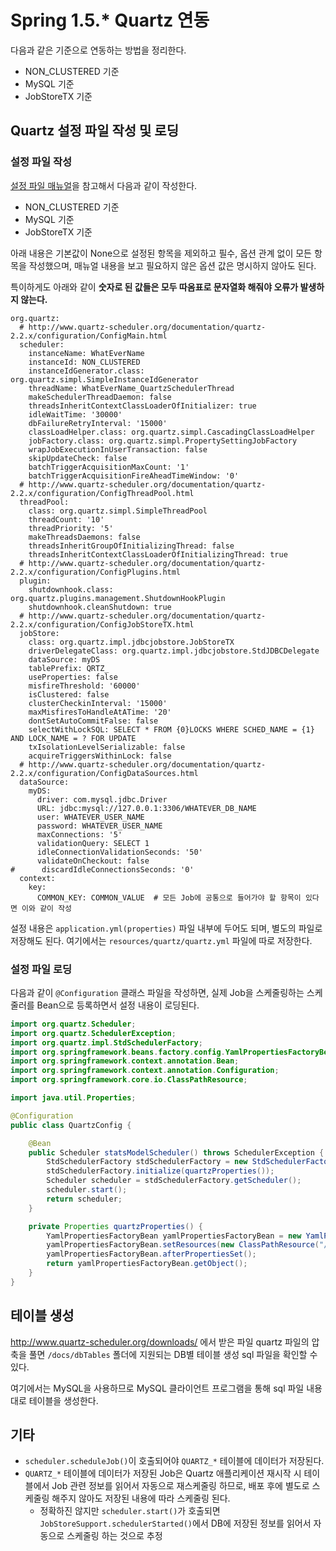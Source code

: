 # Spring 1.5.* Quartz 연동

다음과 같은 기준으로 연동하는 방법을 정리한다.

- NON_CLUSTERED 기준
- MySQL 기준
- JobStoreTX 기준

## Quartz 설정 파일 작성 및 로딩

### 설정 파일 작성

[설정 파일 매뉴얼](http://www.quartz-scheduler.org/documentation/quartz-2.2.x/configuration/)을 참고해서 다음과 같이 작성한다.

- NON_CLUSTERED 기준
- MySQL 기준
- JobStoreTX 기준

아래 내용은 기본값이 None으로 설정된 항목을 제외하고 필수, 옵션 관계 없이 모든 항목을 작성했으며, 매뉴얼 내용을 보고 필요하지 않은 옵션 값은 명시하지 않아도 된다.

특이하게도 아래와 같이 **숫자로 된 값들은 모두 따옴표로 문자열화 해줘야 오류가 발생하지 않는다.**

```
org.quartz:
  # http://www.quartz-scheduler.org/documentation/quartz-2.2.x/configuration/ConfigMain.html
  scheduler:
    instanceName: WhatEverName
    instanceId: NON_CLUSTERED
    instanceIdGenerator.class: org.quartz.simpl.SimpleInstanceIdGenerator
    threadName: WhatEverName_QuartzSchedulerThread
    makeSchedulerThreadDaemon: false
    threadsInheritContextClassLoaderOfInitializer: true
    idleWaitTime: '30000'
    dbFailureRetryInterval: '15000'
    classLoadHelper.class: org.quartz.simpl.CascadingClassLoadHelper
    jobFactory.class: org.quartz.simpl.PropertySettingJobFactory
    wrapJobExecutionInUserTransaction: false
    skipUpdateCheck: false
    batchTriggerAcquisitionMaxCount: '1'
    batchTriggerAcquisitionFireAheadTimeWindow: '0'
  # http://www.quartz-scheduler.org/documentation/quartz-2.2.x/configuration/ConfigThreadPool.html
  threadPool:
    class: org.quartz.simpl.SimpleThreadPool
    threadCount: '10'
    threadPriority: '5'
    makeThreadsDaemons: false
    threadsInheritGroupOfInitializingThread: false
    threadsInheritContextClassLoaderOfInitializingThread: true
  # http://www.quartz-scheduler.org/documentation/quartz-2.2.x/configuration/ConfigPlugins.html
  plugin:
    shutdownhook.class: org.quartz.plugins.management.ShutdownHookPlugin
    shutdownhook.cleanShutdown: true
  # http://www.quartz-scheduler.org/documentation/quartz-2.2.x/configuration/ConfigJobStoreTX.html
  jobStore:
    class: org.quartz.impl.jdbcjobstore.JobStoreTX
    driverDelegateClass: org.quartz.impl.jdbcjobstore.StdJDBCDelegate
    dataSource: myDS
    tablePrefix: QRTZ_
    useProperties: false
    misfireThreshold: '60000'
    isClustered: false
    clusterCheckinInterval: '15000'
    maxMisfiresToHandleAtATime: '20'
    dontSetAutoCommitFalse: false
    selectWithLockSQL: SELECT * FROM {0}LOCKS WHERE SCHED_NAME = {1} AND LOCK_NAME = ? FOR UPDATE
    txIsolationLevelSerializable: false
    acquireTriggersWithinLock: false
  # http://www.quartz-scheduler.org/documentation/quartz-2.2.x/configuration/ConfigDataSources.html
  dataSource:
    myDS:
      driver: com.mysql.jdbc.Driver
      URL: jdbc:mysql://127.0.0.1:3306/WHATEVER_DB_NAME
      user: WHATEVER_USER_NAME
      password: WHATEVER_USER_NAME
      maxConnections: '5'
      validationQuery: SELECT 1
      idleConnectionValidationSeconds: '50'
      validateOnCheckout: false
#      discardIdleConnectionsSeconds: '0'
  context:
    key:
      COMMON_KEY: COMMON_VALUE  # 모든 Job에 공통으로 들어가야 할 항목이 있다면 이와 같이 작성
```

설정 내용은 `application.yml(properties)` 파일 내부에 두어도 되며, 별도의 파일로 저장해도 된다. 여기에서는 `resources/quartz/quartz.yml` 파일에 따로 저장한다.

### 설정 파일 로딩

다음과 같이 `@Configuration` 클래스 파일을 작성하면, 실제 Job을 스케줄링하는 스케줄러를 Bean으로 등록하면서 설정 내용이 로딩된다.

```java
import org.quartz.Scheduler;
import org.quartz.SchedulerException;
import org.quartz.impl.StdSchedulerFactory;
import org.springframework.beans.factory.config.YamlPropertiesFactoryBean;
import org.springframework.context.annotation.Bean;
import org.springframework.context.annotation.Configuration;
import org.springframework.core.io.ClassPathResource;

import java.util.Properties;

@Configuration
public class QuartzConfig {

    @Bean
    public Scheduler statsModelScheduler() throws SchedulerException {
        StdSchedulerFactory stdSchedulerFactory = new StdSchedulerFactory();
        stdSchedulerFactory.initialize(quartzProperties());
        Scheduler scheduler = stdSchedulerFactory.getScheduler();
        scheduler.start();
        return scheduler;
    }

    private Properties quartzProperties() {
        YamlPropertiesFactoryBean yamlPropertiesFactoryBean = new YamlPropertiesFactoryBean();
        yamlPropertiesFactoryBean.setResources(new ClassPathResource("/quartz/quartz.yml"));
        yamlPropertiesFactoryBean.afterPropertiesSet();
        return yamlPropertiesFactoryBean.getObject();
    }
}
```

## 테이블 생성

http://www.quartz-scheduler.org/downloads/ 에서 받은 파일 quartz 파일의 압축을 풀면 `/docs/dbTables` 폴더에 지원되는 DB별 테이블 생성 sql 파일을 확인할 수 있다.

여기에서는 MySQL을 사용하므로 MySQL 클라이언트 프로그램을 통해 sql 파일 내용대로 테이블을 생성한다.

## 기타

- `scheduler.scheduleJob()`이 호출되어야 `QUARTZ_*` 테이블에 데이터가 저장된다.
- `QUARTZ_*` 테이블에 데이터가 저장된 Job은 Quartz 애플리케이션 재시작 시 테이블에서 Job 관련 정보를 읽어서 자동으로 재스케줄링 하므로, 배포 후에 별도로 스케줄링 해주지 않아도 저장된 내용에 따라 스케줄링 된다.
  - 정확하진 않지만 `scheduler.start()`가 호출되면 `JobStoreSupport.schedulerStarted()`에서 DB에 저장된 정보를 읽어서 자동으로 스케줄링 하는 것으로 추정


